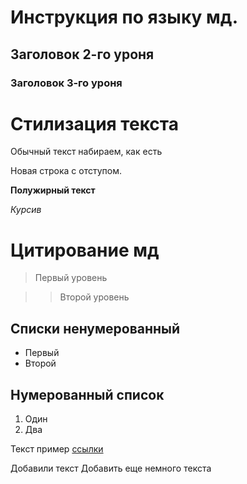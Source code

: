 # Инструкция по языку мд.

## Заголовок 2-го уроня

### Заголовок 3-го уроня

# Стилизация текста

Обычный текст набираем, как есть

Новая строка с отступом.

**Полужирный текст**

*Курсив*

# Цитирование мд

>Первый уровень

>>Второй уровень

## Списки ненумерованный

* Первый
* Второй

## Нумерованный список

1. Один
2. Два

Текст пример [ссылки](hhtp.saut.com "Всплывающая подсказка")


Добавили текст
Добавить еще немного текста